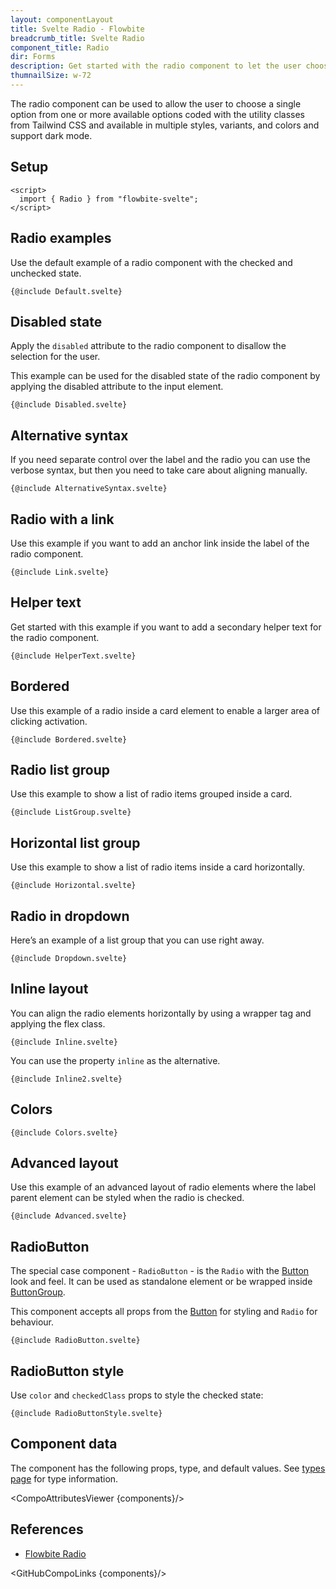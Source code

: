 ```yaml
---
layout: componentLayout
title: Svelte Radio - Flowbite
breadcrumb_title: Svelte Radio
component_title: Radio
dir: Forms
description: Get started with the radio component to let the user choose a single option from multiple options in the form of a circle based on multiple styles and colors
thumnailSize: w-72
---
```


<script>
  import { CompoAttributesViewer,  GitHubCompoLinks, toKebabCase } from '../../utils'

  const components = 'Radio, RadioButton, Label, Helper'
</script>

The radio component can be used to allow the user to choose a single option from one or more available options coded with the utility classes from Tailwind CSS and available in multiple styles, variants, and colors and support dark mode.

## Setup

```svelte example hideOutput
<script>
  import { Radio } from "flowbite-svelte";
</script>
```

## Radio examples

Use the default example of a radio component with the checked and unchecked state.

```svelte example class="flex flex-col gap-4"
{@include Default.svelte}
```

## Disabled state

Apply the `disabled` attribute to the radio component to disallow the selection for the user.

This example can be used for the disabled state of the radio component by applying the disabled attribute to the input element.

```svelte example class="flex flex-col gap-4"
{@include Disabled.svelte}
```

## Alternative syntax

If you need separate control over the label and the radio you can use the verbose syntax, but then you need to take care about aligning manually.

```svelte example class="flex flex-col gap-4"
{@include AlternativeSyntax.svelte}
```

## Radio with a link

Use this example if you want to add an anchor link inside the label of the radio component.

```svelte example hideScript
{@include Link.svelte}
```

## Helper text

Get started with this example if you want to add a secondary helper text for the radio component.

```svelte example
{@include HelperText.svelte}
```

## Bordered

Use this example of a radio inside a card element to enable a larger area of clicking activation.

```svelte example
{@include Bordered.svelte}
```

## Radio list group

Use this example to show a list of radio items grouped inside a card.

```svelte example
{@include ListGroup.svelte}
```

## Horizontal list group

Use this example to show a list of radio items inside a card horizontally.

```svelte example
{@include Horizontal.svelte}
```

## Radio in dropdown

Here’s an example of a list group that you can use right away.

```svelte example class="flex justify-center items-start h-80"
{@include Dropdown.svelte}
```

## Inline layout

You can align the radio elements horizontally by using a wrapper tag and applying the flex class.

```svelte example
{@include Inline.svelte}
```

You can use the property `inline` as the alternative.

```svelte example
{@include Inline2.svelte}
```

## Colors

```svelte example hideResponsiveButtons
{@include Colors.svelte}
```

## Advanced layout

Use this example of an advanced layout of radio elements where the label parent element can be styled when the radio is checked.

```svelte example
{@include Advanced.svelte}
```

## RadioButton

The special case component - `RadioButton` - is the `Radio` with the [Button](/docs/components/buttons) look and feel. It can be used as standalone element or be wrapped inside [ButtonGroup](/docs/components/button-group).

This component accepts all props from the [Button](/docs/components/buttons) for styling and `Radio` for behaviour.

```svelte example class="space-y-4"
{@include RadioButton.svelte}
```

## RadioButton style

Use `color` and `checkedClass` props to style the checked state:

```svelte example
{@include RadioButtonStyle.svelte}
```

## Component data

The component has the following props, type, and default values. See [types page](/docs/pages/typescript) for type information.

<CompoAttributesViewer {components}/>

## References

- [Flowbite Radio](https://flowbite.com/docs/forms/radio/)

<GitHubCompoLinks {components}/>
